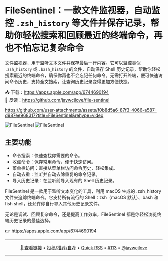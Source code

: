 FileSentinel：一款文件监视器，自动监控 `.zsh_history` 等文件并保存记录，帮助你轻松搜索和回顾最近的终端命令，再也不怕忘记复杂命令
===

文件监视器，用于监听文本文件并保存最后一行内容。它可以监控类似 `.zsh_history` 或 `.bash_history` 的文件，自动保存 Shell 历史记录，帮助你轻松搜索最近的终端命令，确保你再也不会忘记任何命令。无需打开终端，便可快速访问命令历史，支持全文搜索，让查询历史记录变得更加方便快捷。

📥 下载：https://apps.apple.com/app/6744690194  
💬 反馈：https://github.com/jaywcjlove/file-sentinel  

https://github.com/user-attachments/assets/f0b8d5a6-87f3-4066-a587-d987ee968317?title=FileSentinel&rehype=video

![FileSentinel](https://github.com/user-attachments/assets/c989f450-b275-4ddb-812b-38da6ec4ec1b)
![FileSentinel](https://github.com/user-attachments/assets/159605b5-62a4-42f8-945e-10dcdf4231b6)

## 主要功能

- 命令搜索：快速查找你需要的命令。
- 收藏命令：保存常用命令，便于快速访问。
- 菜单栏访问：直接从菜单栏访问命令历史，轻松集成。
- 自动去重：监听并自动去除重复的命令记录。
- 导入历史记录：在监听前导入现有的 Shell 历史记录。

FileSentinel 是一款用于监听文本变化的工具，利用 macOS 生成的 .zsh_history 文件来追踪终端命令。它支持所有流行的 Shell：zsh（macOS 默认）、bash 和 fish shell，还允许你自行导入其他历史记录文件。

无论是调试、回顾复杂命令，还是提高工作效率，FileSentinel 都是你轻松浏览终端历史记录的最佳选择。

👉 https://apps.apple.com/app/6744690194

---

<p align="center">
<a href="https://apps.apple.com/app/6744690194" target="_blank">🔗 查看链接</a> • 
<a href="https://github.com/jaywcjlove/quick-rss/issues/new/choose" target="_blank">投稿/推荐/自荐</a> • 
<a href="https://wangchujiang.com/quick-rss/feeds/index.html" target="_blank">Quick RSS</a> • 
<a href="https://github.com/jaywcjlove/quick-rss/issues/113" target="_blank">#113</a> • 
<a href="https://github.com/jaywcjlove" target="_blank">@jaywcjlove</a>
</p>

---
    
